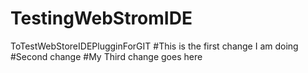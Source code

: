 # TestingWebStromIDE
ToTestWebStoreIDEPlugginForGIT
#This is the first change I am doing
#Second change
#My Third change goes here